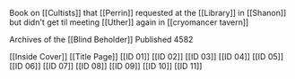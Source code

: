 Book on [[Cultists]] that [[Perrin]] requested at the [[Library]] in [[Shanon]] but didn't get til meeting [[Uther]] again in [[cryomancer tavern]]

Archives of the [[Blind Beholder]]
Published 4582

[[Inside Cover]]
[[Title Page]] 
[[ID 01]] 
[[ID 02]] 
[[ID 03]] 
[[ID 04]] 
[[ID 05]] 
[[ID 06]] 
[[ID 07]]
[[ID 08]] 
[[ID 09]] 
[[ID 10]] 
[[ID 11]] 